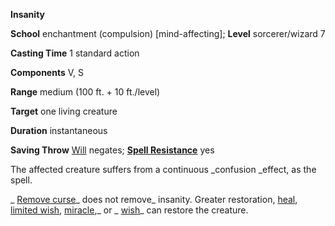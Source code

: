  **Insanity**

**School** enchantment (compulsion) [mind-affecting]; **Level** sorcerer/wizard 7

**Casting Time** 1 standard action

**Components** V, S

**Range** medium (100 ft. + 10 ft./level)

**Target** one living creature

**Duration** instantaneous

**Saving Throw** [Will](../combat#_will) negates; **[Spell Resistance](../glossary#_spell-resistance)** yes

The affected creature suffers from a continuous _confusion _effect, as the spell.

_ [Remove curse](removeCurse#_remove-curse)_ does not remove_ insanity. Greater restoration, [heal](heal#_heal), [limited wish](limitedWish#_limited-wish), [miracle](miracle#_miracle),_ or _ [wish](wish#_wish)_ can restore the creature.


